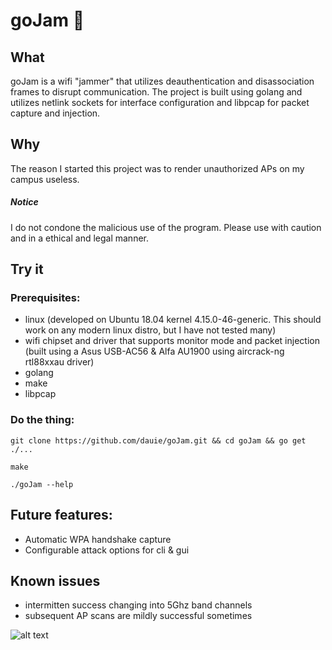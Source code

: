 # goJam :strawberry:

## What

goJam is a wifi "jammer" that utilizes deauthentication and disassociation frames to disrupt communication. The project is built using golang and utilizes netlink sockets for interface configuration and libpcap for packet capture and injection.

## Why

The reason I started this project was to render unauthorized APs on my campus useless.

##### Notice

I do not condone the malicious use of the program. Please use with caution and in a ethical and legal manner.

## Try it

### Prerequisites:
* linux (developed on Ubuntu 18.04 kernel 4.15.0-46-generic. This should work on any modern linux distro, but I have not tested many)
* wifi chipset and driver that supports monitor mode and packet injection (built using a Asus USB-AC56 & Alfa AU1900 using aircrack-ng rtl88xxau driver)
* golang
* make
* libpcap

### Do the thing:
```git clone https://github.com/dauie/goJam.git && cd goJam && go get ./...```

```make```

```./goJam --help```

## Future features:
* Automatic WPA handshake capture
* Configurable attack options for cli & gui

## Known issues
* intermitten success changing into 5Ghz band channels
* subsequent AP scans are mildly successful sometimes




![alt text](https://github.com/Dauie/goJam/blob/master/goJamSS.png "goJam")
